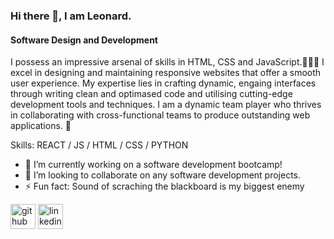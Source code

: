 ### Hi there 👋, I am Leonard.
#### Software Design and Development
I possess an impressive arsenal of skills in HTML, CSS and JavaScript.👨🏻‍💻 I excel in designing and maintaining responsive websites that offer a smooth user experience. My expertise lies in crafting dynamic, engaing interfaces through writing clean and optimased code and utilising cutting-edge development tools and techniques. I am a dynamic team player who thrives in collaborating with cross-functional teams to produce outstanding web applications. 💯

Skills: REACT / JS / HTML / CSS / PYTHON

- 🔭 I’m currently working on a software development bootcamp! 
- 👯 I’m looking to collaborate on any software development projects. 
- ⚡ Fun fact: Sound of scraching the blackboard is my biggest enemy 


[<img src='https://cdn.jsdelivr.net/npm/simple-icons@3.0.1/icons/github.svg' alt='github' height='40'>](https://github.com/LeonardLamisavailable)  [<img src='https://cdn.jsdelivr.net/npm/simple-icons@3.0.1/icons/linkedin.svg' alt='linkedin' height='40'>](https://www.linkedin.com/in/leonardslam/)  

